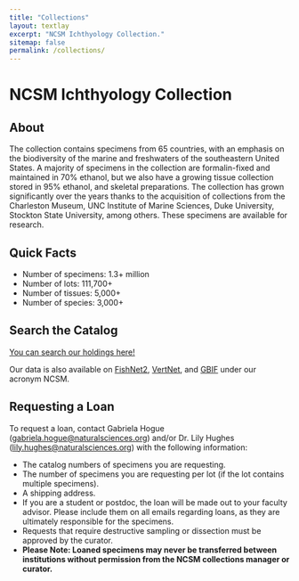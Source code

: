 ```yaml
---
title: "Collections"
layout: textlay
excerpt: "NCSM Ichthyology Collection."
sitemap: false
permalink: /collections/
---
```


# NCSM Ichthyology Collection

## About

The collection contains specimens from 65 countries, with an emphasis on the biodiversity of the marine and freshwaters of the southeastern United States. A majority of specimens in the collection are formalin-fixed and maintained in 70% ethanol, but we also have a growing tissue collection stored in 95% ethanol, and skeletal preparations. The collection has grown significantly over the years thanks to the acquisition of collections from the Charleston Museum, UNC Institute of Marine Sciences, Duke University, Stockton State University, among others. These specimens are available for research.

## Quick Facts

- Number of specimens: 1.3+ million
- Number of lots: 111,700+
- Number of tissues: 5,000+
- Number of species: 3,000+

## Search the Catalog

[You can search our holdings here!](https://collections.naturalsciences.org/search/ichthyology)

Our data is also available on [FishNet2](http://www.fishnet2.net), [VertNet](http://vertnet.org), and [GBIF](https://www.gbif.org) under our acronym NCSM.

## Requesting a Loan

To request a loan, contact Gabriela Hogue (gabriela.hogue@naturalsciences.org) and/or Dr. Lily Hughes (lily.hughes@naturalsciences.org) with the following information:

- The catalog numbers of specimens you are requesting.
- The number of specimens you are requesting per lot (if the lot contains multiple specimens).
- A shipping address.
- If you are a student or postdoc, the loan will be made out to your faculty advisor. Please include them on all emails regarding loans, as they are ultimately responsible for the specimens.
- Requests that require destructive sampling or dissection must be approved by the curator.
- **Please Note: Loaned specimens may never be transferred between institutions without permission from the NCSM collections manager or curator.**
